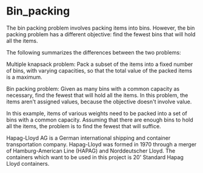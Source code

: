 # Bin_packing

The bin packing problem involves packing items into bins. However, the bin packing problem has a different objective: find the fewest bins that will hold all the items.

The following summarizes the differences between the two problems:

Multiple knapsack problem: Pack a subset of the items into a fixed number of bins, with varying capacities, so that the total value of the packed items is a maximum.

Bin packing problem: Given as many bins with a common capacity as necessary, find the fewest that will hold all the items. In this problem, the items aren't assigned values, because the objective doesn't involve value.

In this example, items of various weights need to be packed into a set of bins with a common capacity. Assuming that there are enough bins to hold all the items, the problem is to find the fewest that will suffice.

Hapag-Lloyd AG is a German international shipping and container transportation company. Hapag-Lloyd was formed in 1970 through a merger of Hamburg-American Line (HAPAG) and Norddeutscher Lloyd.
The containers which want to be used in this project is 20' Standard Hapag Lloyd containers.
